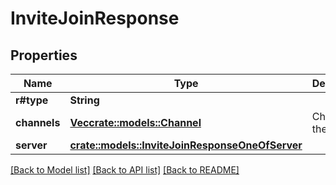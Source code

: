 # InviteJoinResponse

## Properties

Name | Type | Description | Notes
------------ | ------------- | ------------- | -------------
**r#type** | **String** |  | 
**channels** | [**Vec<crate::models::Channel>**](Channel.md) | Channels in the server | 
**server** | [**crate::models::InviteJoinResponseOneOfServer**](InviteJoinResponse_oneOf_server.md) |  | 

[[Back to Model list]](../README.md#documentation-for-models) [[Back to API list]](../README.md#documentation-for-api-endpoints) [[Back to README]](../README.md)


